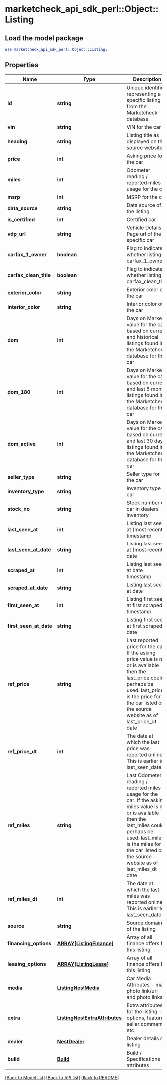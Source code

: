 # marketcheck_api_sdk_perl::Object::Listing

## Load the model package
```perl
use marketcheck_api_sdk_perl::Object::Listing;
```

## Properties
Name | Type | Description | Notes
------------ | ------------- | ------------- | -------------
**id** | **string** | Unique identifier representing a specific listing from the Marketcheck database | [optional] 
**vin** | **string** | VIN for the car | [optional] 
**heading** | **string** | Listing title as displayed on the source website | [optional] 
**price** | **int** | Asking price for the car | [optional] 
**miles** | **int** | Odometer reading / reported miles usage for the car | [optional] 
**msrp** | **int** | MSRP for the car | [optional] 
**data_source** | **string** | Data source of the listing | [optional] 
**is_certified** | **int** | Certified car | [optional] 
**vdp_url** | **string** | Vehicle Details Page url of the specific car | [optional] 
**carfax_1_owner** | **boolean** | Flag to indicate whether listing is carfax_1_owner | [optional] 
**carfax_clean_title** | **boolean** | Flag to indicate whether listing is carfax_clean_title | [optional] 
**exterior_color** | **string** | Exterior color of the car | [optional] 
**interior_color** | **string** | Interior color of the car | [optional] 
**dom** | **int** | Days on Market value for the car based on current and historical listings found in the Marketcheck database for this car | [optional] 
**dom_180** | **int** | Days on Market value for the car based on current and last 6 month listings found in the Marketcheck database for this car | [optional] 
**dom_active** | **int** | Days on Market value for the car based on current and last 30 days listings found in the Marketcheck database for this car | [optional] 
**seller_type** | **string** | Seller type for the car | [optional] 
**inventory_type** | **string** | Inventory type of car | [optional] 
**stock_no** | **string** | Stock number of car in dealers inventory | [optional] 
**last_seen_at** | **int** | Listing last seen at (most recent) timestamp | [optional] 
**last_seen_at_date** | **string** | Listing last seen at (most recent) date | [optional] 
**scraped_at** | **int** | Listing last seen at date timestamp | [optional] 
**scraped_at_date** | **string** | Listing last seen at date | [optional] 
**first_seen_at** | **int** | Listing first seen at first scraped timestamp | [optional] 
**first_seen_at_date** | **string** | Listing first seen at first scraped date | [optional] 
**ref_price** | **string** | Last reported price for the car. If the asking price value is not or is available then the last_price could perhaps be used. last_price is the price for the car listed on the source website as of last_price_dt date | [optional] 
**ref_price_dt** | **int** | The date at which the last price was reported online. This is earlier to last_seen_date | [optional] 
**ref_miles** | **string** | Last Odometer reading / reported miles usage for the car. If the asking miles value is not or is available then the last_miles could perhaps be used. last_miles is the miles for the car listed on the source website as of last_miles_dt date | [optional] 
**ref_miles_dt** | **int** | The date at which the last miles was reported online. This is earlier to last_seen_date | [optional] 
**source** | **string** | Source domain of the listing | [optional] 
**financing_options** | [**ARRAY[ListingFinance]**](ListingFinance.md) | Array of all finance offers for this listing | [optional] 
**leasing_options** | [**ARRAY[ListingLease]**](ListingLease.md) | Array of all finance offers for this listing | [optional] 
**media** | [**ListingNestMedia**](ListingNestMedia.md) | Car Media Attributes - main photo link/url and photo links | [optional] 
**extra** | [**ListingNestExtraAttributes**](ListingNestExtraAttributes.md) | Extra attributes for the listing - options, features, seller comments etc | [optional] 
**dealer** | [**NestDealer**](NestDealer.md) | Dealer details of listing | [optional] 
**build** | [**Build**](Build.md) | Build / Specifications attributes | [optional] 

[[Back to Model list]](../README.md#documentation-for-models) [[Back to API list]](../README.md#documentation-for-api-endpoints) [[Back to README]](../README.md)



